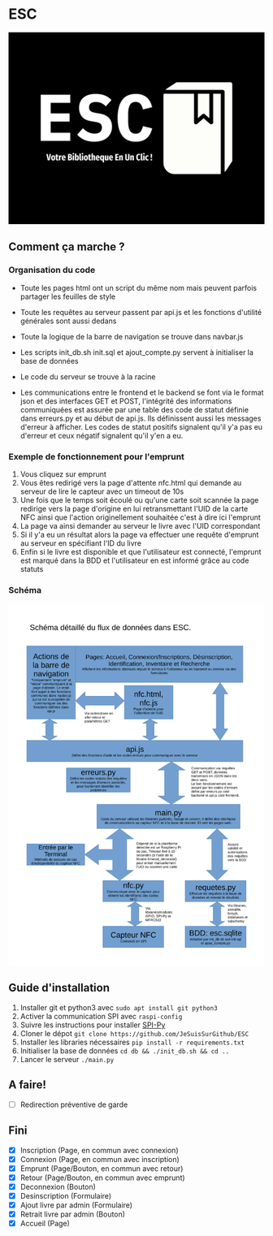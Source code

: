 # ESC
![logo](/img/esc_ratio_43_2000px.png)

## Comment ça marche ?
### Organisation du code
+ Toute les pages html ont un script du même nom mais peuvent parfois partager les feuilles de style
* Toute les requêtes au serveur passent par api.js et les fonctions d'utilité générales sont aussi dedans
+ Toute la logique de la barre de navigation se trouve dans navbar.js
* Les scripts init_db.sh init.sql et ajout_compte.py servent à initialiser la base de données
+ Le code du serveur se trouve à la racine
* Les communications entre le frontend et le backend se font via le format json et des interfaces GET et POST, l'intégrité des informations communiquées est assurée par une table des code de statut définie dans erreurs.py et au début de api.js. Ils définissent aussi les messages d'erreur à afficher. Les codes de statut positifs signalent qu'il y'a pas eu d'erreur et ceux négatif signalent qu'il y'en a eu.

### Exemple de fonctionnement pour l'emprunt
1. Vous cliquez sur emprunt
2. Vous êtes redirigé vers la page d'attente nfc.html qui demande au serveur de lire le capteur avec un timeout de 10s
3. Une fois que le temps soit écoulé ou qu'une carte soit scannée la page redirige vers la page d'origine en lui retransmettant l'UID de la carte NFC ainsi que l'action originellement souhaitée c'est à dire ici l'emprunt
4. La page va ainsi demander au serveur le livre avec l'UID correspondant
5. Si il y'a eu un résultat alors la page va effectuer une requête d'emprunt au serveur en spécifiant l'ID du livre
6. Enfin si le livre est disponible et que l'utilisateur est connecté, l'emprunt est marqué dans la BDD et l'utilisateur en est informé grâce au code statuts

### Schéma
![logo](/fonctionnement.png)

## Guide d'installation
1.  Installer git et python3 avec `sudo apt install git python3`
2.  Activer la communication SPI avec `raspi-config`
2.  Suivre les instructions pour installer [SPI-Py](https://github.com/lthiery/SPI-Py)
3.  Cloner le dépot `git clone https://github.com/JeSuisSurGithub/ESC`
4.  Installer les libraries nécessaires `pip install -r requirements.txt`
5.  Initialiser la base de données `cd db && ./init_db.sh && cd ..`
6.  Lancer le serveur `./main.py`

## A faire!
- [ ] Redirection préventive de garde

## Fini
- [X] Inscription (Page, en commun avec connexion)
- [X] Connexion (Page, en commun avec inscription)
- [X] Emprunt (Page/Bouton, en commun avec retour)
- [X] Retour (Page/Bouton, en commun avec emprunt)
- [X] Deconnexion (Bouton)
- [X] Desinscription (Formulaire)
- [X] Ajout livre par admin (Formulaire)
- [X] Retrait livre par admin (Bouton)
- [X] Accueil (Page)
